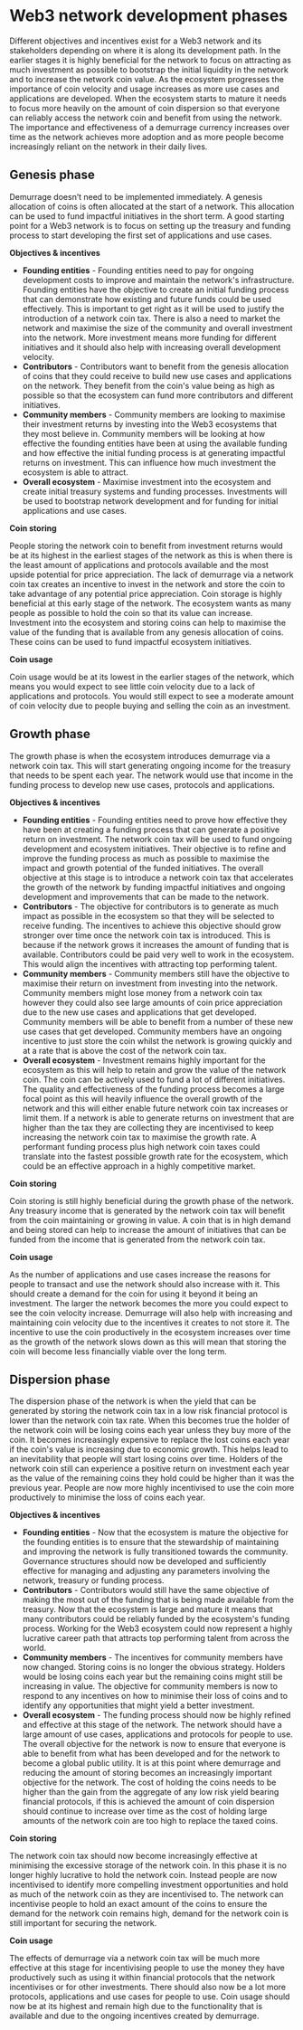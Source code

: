 # Web3 network development phases

Different objectives and incentives exist for a Web3 network and its stakeholders depending on where it is along its development path. In the earlier stages it is highly beneficial for the network to focus on attracting as much investment as possible to bootstrap the initial liquidity in the network and to increase the network coin value. As the ecosystem progresses the importance of coin velocity and usage increases as more use cases and applications are developed. When the ecosystem starts to mature it needs to focus more heavily on the amount of coin dispersion so that everyone can reliably access the network coin and benefit from using the network. The importance and effectiveness of a demurrage currency increases over time as the network achieves more adoption and as more people become increasingly reliant on the network in their daily lives.



## Genesis phase

Demurrage doesn’t need to be implemented immediately. A genesis allocation of coins is often allocated at the start of a network. This allocation can be used to fund impactful initiatives in the short term. A good starting point for a Web3 network is to focus on setting up the treasury and funding process to start developing the first set of applications and use cases.



**Objectives & incentives**

* **Founding entities** - Founding entities need to pay for ongoing development costs to improve and maintain the network's infrastructure. Founding entities have the objective to create an initial funding process that can demonstrate how existing and future funds could be used effectively. This is important to get right as it will be used to justify the introduction of a network coin tax. There is also a need to market the network and maximise the size of the community and overall investment into the network. More investment means more funding for different initiatives and it should also help with increasing overall development velocity.
* **Contributors** - Contributors want to benefit from the genesis allocation of coins that they could receive to build new use cases and applications on the network. They benefit from the coin's value being as high as possible so that the ecosystem can fund more contributors and different initiatives.
* **Community members** - Community members are looking to maximise their investment returns by investing into the Web3 ecosystems that they most believe in. Community members will be looking at how effective the founding entities have been at using the available funding and how effective the initial funding process is at generating impactful returns on investment. This can influence how much investment the ecosystem is able to attract.
* **Overall ecosystem** - Maximise investment into the ecosystem and create initial treasury systems and funding processes. Investments will be used to bootstrap network development and for funding for initial applications and use cases.



**Coin storing**

People storing the network coin to benefit from investment returns would be at its highest in the earliest stages of the network as this is when there is the least amount of applications and protocols available and the most upside potential for price appreciation. The lack of demurrage via a network coin tax creates an incentive to invest in the network and store the coin to take advantage of any potential price appreciation. Coin storage is highly beneficial at this early stage of the network. The ecosystem wants as many people as possible to hold the coin so that its value can increase. Investment into the ecosystem and storing coins can help to maximise the value of the funding that is available from any genesis allocation of coins. These coins can be used to fund impactful ecosystem initiatives.



**Coin usage**

Coin usage would be at its lowest in the earlier stages of the network, which means you would expect to see little coin velocity due to a lack of applications and protocols. You would still expect to see a moderate amount of coin velocity due to people buying and selling the coin as an investment.



## Growth phase

The growth phase is when the ecosystem introduces demurrage via a network coin tax. This will start generating ongoing income for the treasury that needs to be spent each year. The network would use that income in the funding process to develop new use cases, protocols and applications.



**Objectives & incentives**

* **Founding entities** - Founding entities need to prove how effective they have been at creating a funding process that can generate a positive return on investment. The network coin tax will be used to fund ongoing development and ecosystem initiatives. Their objective is to refine and improve the funding process as much as possible to maximise the impact and growth potential of the funded initiatives. The overall objective at this stage is to introduce a network coin tax that accelerates the growth of the network by funding impactful initiatives and ongoing development and improvements that can be made to the network.
* **Contributors** - The objective for contributors is to generate as much impact as possible in the ecosystem so that they will be selected to receive funding. The incentives to achieve this objective should grow stronger over time once the network coin tax is introduced. This is because if the network grows it increases the amount of funding that is available. Contributors could be paid very well to work in the ecosystem. This would align the incentives with attracting top performing talent.
* **Community members** - Community members still have the objective to maximise their return on investment from investing into the network. Community members might lose money from a network coin tax however they could also see large amounts of coin price appreciation due to the new use cases and applications that get developed. Community members will be able to benefit from a number of these new use cases that get developed. Community members have an ongoing incentive to just store the coin whilst the network is growing quickly and at a rate that is above the cost of the network coin tax.
* **Overall ecosystem** - Investment remains highly important for the ecosystem as this will help to retain and grow the value of the network coin. The coin can be actively used to fund a lot of different initiatives. The quality and effectiveness of the funding process becomes a large focal point as this will heavily influence the overall growth of the network and this will either enable future network coin tax increases or limit them. If a network is able to generate returns on investment that are higher than the tax they are collecting they are incentivised to keep increasing the network coin tax to maximise the growth rate. A performant funding process plus high network coin taxes could translate into the fastest possible growth rate for the ecosystem, which could be an effective approach in a highly competitive market.



**Coin storing**

Coin storing is still highly beneficial during the growth phase of the network. Any treasury income that is generated by the network coin tax will benefit from the coin maintaining or growing in value. A coin that is in high demand and being stored can help to increase the amount of initiatives that can be funded from the income that is generated from the network coin tax.



**Coin usage**

As the number of applications and use cases increase the reasons for people to transact and use the network should also increase with it. This should create a demand for the coin for using it beyond it being an investment. The larger the network becomes the more you could expect to see the coin velocity increase. Demurrage will also help with increasing and maintaining coin velocity due to the incentives it creates to not store it. The incentive to use the coin productively in the ecosystem increases over time as the growth of the network slows down as this will mean that storing the coin will become less financially viable over the long term.



## Dispersion phase

The dispersion phase of the network is when the yield that can be generated by storing the network coin tax in a low risk financial protocol is lower than the network coin tax rate. When this becomes true the holder of the network coin will be losing coins each year unless they buy more of the coin. It becomes increasingly expensive to replace the lost coins each year if the coin's value is increasing due to economic growth. This helps lead to an inevitability that people will start losing coins over time. Holders of the network coin still can experience a positive return on investment each year as the value of the remaining coins they hold could be higher than it was the previous year. People are now more highly incentivised to use the coin more productively to minimise the loss of coins each year.



**Objectives & incentives**

* **Founding entities** - Now that the ecosystem is mature the objective for the founding entities is to ensure that the stewardship of maintaining and improving the network is fully transitioned towards the community. Governance structures should now be developed and sufficiently effective for managing and adjusting any parameters involving the network, treasury or funding process.
* **Contributors** - Contributors would still have the same objective of making the most out of the funding that is being made available from the treasury. Now that the ecosystem is large and mature it means that many contributors could be reliably funded by the ecosystem's funding process. Working for the Web3 ecosystem could now represent a highly lucrative career path that attracts top performing talent from across the world.
* **Community members** - The incentives for community members have now changed. Storing coins is no longer the obvious strategy. Holders would be losing coins each year but the remaining coins might still be increasing in value. The objective for community members is now to respond to any incentives on how to minimise their loss of coins and to identify any opportunities that might yield a better investment.
* **Overall ecosystem** - The funding process should now be highly refined and effective at this stage of the network. The network should have a large amount of use cases, applications and protocols for people to use. The overall objective for the network is now to ensure that everyone is able to benefit from what has been developed and for the network to become a global public utility. It is at this point where demurrage and reducing the amount of storing becomes an increasingly important objective for the network. The cost of holding the coins needs to be higher than the gain from the aggregate of any low risk yield bearing financial protocols, if this is achieved the amount of coin dispersion should continue to increase over time as the cost of holding large amounts of the network coin are too high to replace the taxed coins.



**Coin storing**

The network coin tax should now become increasingly effective at minimising the excessive storage of the network coin. In this phase it is no longer highly lucrative to hold the network coin. Instead people are now incentivised to identify more compelling investment opportunities and hold as much of the network coin as they are incentivised to. The network can incentivise people to hold an exact amount of the coins to ensure the demand for the network coin remains high, demand for the network coin is still important for securing the network.



**Coin usage**

The effects of demurrage via a network coin tax will be much more effective at this stage for incentivising people to use the money they have productively such as using it within financial protocols that the network incentivises or for other investments. There should also now be a lot more protocols, applications and use cases for people to use. Coin usage should now be at its highest and remain high due to the functionality that is available and due to the ongoing incentives created by demurrage.
